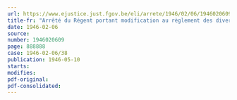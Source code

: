 ```yaml
---
url: https://www.ejustice.just.fgov.be/eli/arrete/1946/02/06/1946020609/justel
title-fr: "Arrêté du Régent portant modification au règlement des divers examens de l'enseignement normal moyen organisés en dehors des écoles normales moyennes de l'Etat"
date: 1946-02-06
source:
number: 1946020609
page: 888888
case: 1946-02-06/38
publication: 1946-05-10
starts:
modifies:
pdf-original:
pdf-consolidated:
---
```


